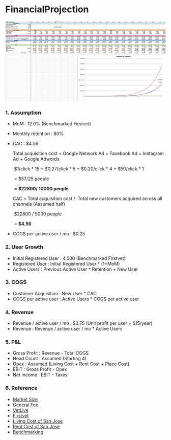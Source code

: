 # FinancialProjection

![FinancialProjection](https://github.com/TaeJoongYoon/FinancialProjection/blob/master/FinancialProjection.png)

### 1. Assumption

- MoM : 12.0% (Benchmarked Firstvet)

- Monthly retention : 80%

- CAC : $4.56

  Total acquisition cost = Google Network Ad + Facebook Ad + Instagram Ad + Google Adwords

  ​			 	               $1/click * 15       + $0.27/click * 5  +   $0.20/click * 4  +   $50/click * 1

  ​				       =        $57/25 people

  ​				       =        **$22800/ 10000 people**

  

  CAC = Total acquisition cost /  Total new customers acquired across all channels (Assumed half)

  ​                         $22800             /          5000 people

  ​         =              **$4.56**

- COGS per active user / mo : $0.25

### 2. User Growth

- Initial Registered User : 4,000 (Benchmarked Firstvet)
- Registered User : Initial Registered User * (1+MoM)
- Active Users : Previous Active User * Retention + New User

### 3. COGS

- Customer Acquisition : New User * CAC
- COGS per active user : Active Users * COGS per active user

### 4. Revenue

- Revenue / active user / mo : $3.75 (Unit profit per user = $15/year)
- Revenue : Revenue / active user / mo * Active Users

### 5. P&L

- Gross Profit : Revenue - Total COGS
- Head Count : Assumed (Starting 4)
- Opex : Assumed (Living Cost + Rent Cost + Place Cost)
- EBIT : Gross Profit - Opex
- Net Income : EBIT - Taxes

### 6. Reference

- [Market Size](https://www.statista.com/statistics/491693/pet-care-united-states-market-value/)
- [General Fee](https://www.carecredit.com/vetmed/avgcost/)
- [VetLive](http://www.vetlive.com)
- [Firstvet](https://firstvet.com)
- [Living Cost of San Jose](https://www.numbeo.com/cost-of-living/in/San-Jose)
- [Rent Cost of San Jose](https://www.rentcafe.com/average-rent-market-trends/us/ca/santa-clara-county/san-jose/)
- [Benchmarking](https://techcrunch.com/2018/06/26/firstvet-swipes-6m-to-expand-its-pet-advice-telehealth-service/)

